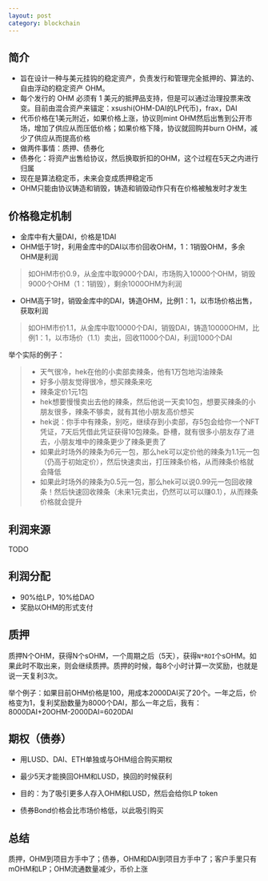 ```yaml
---
layout: post
category: blockchain
---
```


## 简介

- 旨在设计一种与美元挂钩的稳定资产，负责发行和管理完全抵押的、算法的、自由浮动的稳定资产 OHM。
- 每个发行的 OHM 必须有 1 美元的抵押品支持，但是可以通过治理投票来改变。目前由混合资产来锚定：xsushi(OHM-DAI的LP代币)，frax，DAI
- 代币价格在1美元附近，如果价格上涨，协议则mint OHM然后出售到公开市场，增加了供应从而压低价格；如果价格下降，协议就回购并burn OHM，减少了供应从而提高价格
- 做两件事情：质押、债券化
- 债券化：将资产出售给协议，然后换取折扣的OHM，这个过程在5天之内进行归属
- 现在是算法稳定币，未来会变成质押稳定币
- OHM只能由协议铸造和销毁，铸造和销毁动作只有在价格被触发时才发生

## 价格稳定机制

- 金库中有大量DAI，价格是1DAI
- OHM低于1时，利用金库中的DAI以市价回收OHM，1：1销毁OHM，多余OHM是利润

> 如OHM市价0.9，从金库中取9000个DAI，市场购入10000个OHM，销毁9000个OHM（1：1销毁），剩余1000OHM为利润

- OHM高于1时，销毁金库中的DAI，铸造OHM，比例1：1，以市场价格出售，获取利润

> 如OHM市价1.1，从金库中取10000个DAI，销毁DAI，铸造10000OHM，比例1：1，以市场价（1.1）卖出，回收11000个DAI，利润1000个DAI

举个实际的例子：

> - 天气很冷，hek在他的小卖部卖辣条，他有1万包地沟油辣条
> - 好多小朋友觉得很冷，想买辣条来吃
> - 辣条定价1元1包
> - hek想要慢慢卖出去他的辣条，然后他说一天卖10包，想要买辣条的小朋友很多，辣条不够卖，就有其他小朋友高价想买
> - hek说：你手中有辣条，别吃，继续存到小卖部，存5包会给你一个NFT凭证，7天后凭借此凭证获得10包辣条。卧槽，就有很多小朋友存了进去，小朋友堆中的辣条更少了辣条更贵了
> - 如果此时场外的辣条为6元一包，那么hek可以定价他的辣条为1.1元一包（仍高于初始定价），然后快速卖出，打压辣条价格，从而辣条价格就会降低
> - 如果此时场外的辣条为0.5元一包，那么hek可以说0.99元一包回收辣条！然后快速回收辣条（未来1元卖出，仍然可以可以赚0.1），从而辣条价格就会提升

## 利润来源

TODO

## 利润分配

- 90%给LP，10%给DAO
- 奖励以OHM的形式支付

## 质押

质押N个OHM，获得N个sOHM，一个周期之后（5天），获得`N*ROI`个sOHM。如果此时不取出来，则会继续质押。质押的时候，每8个小时计算一次奖励，也就是说一天复利3次。

举个例子：如果目前OHM价格是100，用成本2000DAI买了20个。一年之后，价格变为1，复利奖励数量为8000个DAI，那么一年之后，我有：8000DAI+20OHM-2000DAI=6020DAI

## 期权（债券）

- 用LUSD、DAI、ETH单独或与OHM组合购买期权

- 最少5天才能换回OHM和LUSD，换回的时候获利
- 目的：为了吸引更多人存入OHM和LUSD，然后会给你LP token

- 债券Bond价格会比市场价格低，以此吸引购买

## 总结

质押，OHM到项目方手中了；债券，OHM和DAI到项目方手中了；客户手里只有mOHM和LP；OHM流通数量减少，币价上涨
